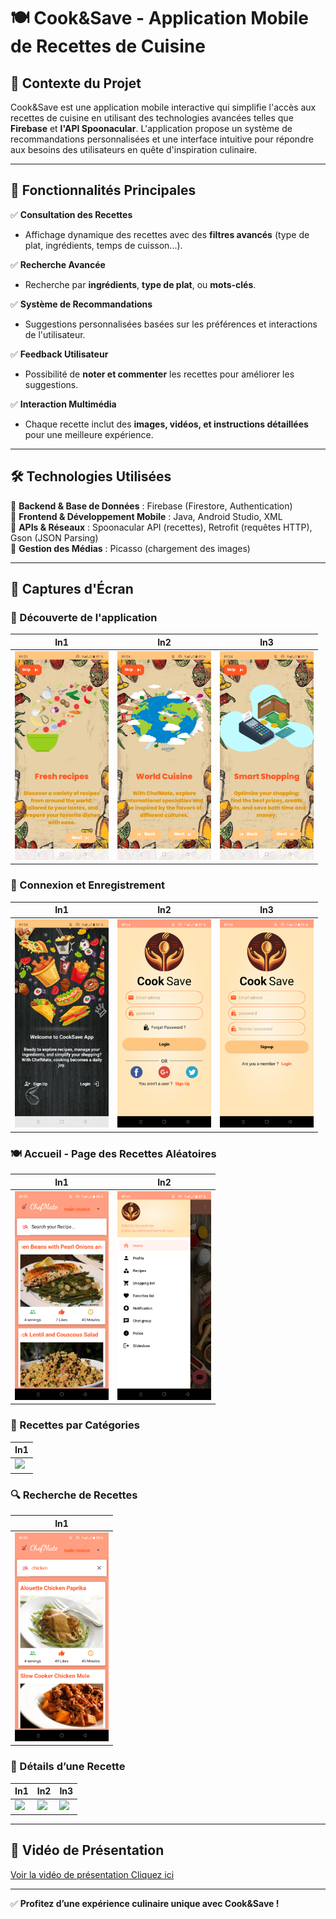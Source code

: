 # 🍽️ Cook&Save - Application Mobile de Recettes de Cuisine

## 📌 Contexte du Projet
Cook&Save est une application mobile interactive qui simplifie l'accès aux recettes de cuisine en utilisant des technologies avancées telles que **Firebase** et **l'API Spoonacular**. L'application propose un système de recommandations personnalisées et une interface intuitive pour répondre aux besoins des utilisateurs en quête d'inspiration culinaire.

---

## 🚀 Fonctionnalités Principales

✅ **Consultation des Recettes**  
- Affichage dynamique des recettes avec des **filtres avancés** (type de plat, ingrédients, temps de cuisson...).  

✅ **Recherche Avancée**  
- Recherche par **ingrédients**, **type de plat**, ou **mots-clés**.  

✅ **Système de Recommandations**  
- Suggestions personnalisées basées sur les préférences et interactions de l'utilisateur.  

✅ **Feedback Utilisateur**  
- Possibilité de **noter et commenter** les recettes pour améliorer les suggestions.  

✅ **Interaction Multimédia**  
- Chaque recette inclut des **images, vidéos, et instructions détaillées** pour une meilleure expérience.  

---

## 🛠 Technologies Utilisées

🔹 **Backend & Base de Données** : Firebase (Firestore, Authentication)  
🔹 **Frontend & Développement Mobile** : Java, Android Studio, XML  
🔹 **APIs & Réseaux** : Spoonacular API (recettes), Retrofit (requêtes HTTP), Gson (JSON Parsing)  
🔹 **Gestion des Médias** : Picasso (chargement des images)  

---

## 📲 Captures d'Écran

### 📌 Découverte de l'application 

| In1 | In2 | In3 |
|-----|-----|-----|
| <img src="images/Description1.png" width="150"> | <img src="images/Description2.png" width="150"> | <img src="images/Description3.png" width="150"> |

### 🔑 Connexion et Enregistrement

| In1 | In2 | In3 |
|-----|-----|-----|
| <img src="images/cnx_reg.png" width="150"> | <img src="images/Connexion.png" width="150"> | <img src="images/Enregistrement.png" width="150"> |

### 🍽️ Accueil - Page des Recettes Aléatoires

| In1 |In2 |
|-----|-----|
| <img src="images/Interface_Recettes.png" width="150"> |<img src="images/navigation.png" width="150"> |

### 📂 Recettes par Catégories

| In1 |
|-----|
| <img src="images/Catégories.png" width="150"> |

### 🔍 Recherche de Recettes

| In1 |
|-----|
| <img src="images/Bare_de_Recherche.png" width="150"> |

### 📖 Détails d’une Recette

| In1 | In2 | In3 |
|-----|-----|-----|
| <img src="images/détaille1.png" width="150"> | <img src="images/détaille2.png" width="150"> | <img src="images/détaille3.png" width="150"> |

---

## 🎥 Vidéo de Présentation

[Voir la vidéo de présentation Cliquez ici](https://drive.google.com/file/d/1w_EE_nw0ke8zXVC3wyG_whq9M-_kU0f8/view?usp=sharing)

---

✅ **Profitez d’une expérience culinaire unique avec Cook&Save !**
